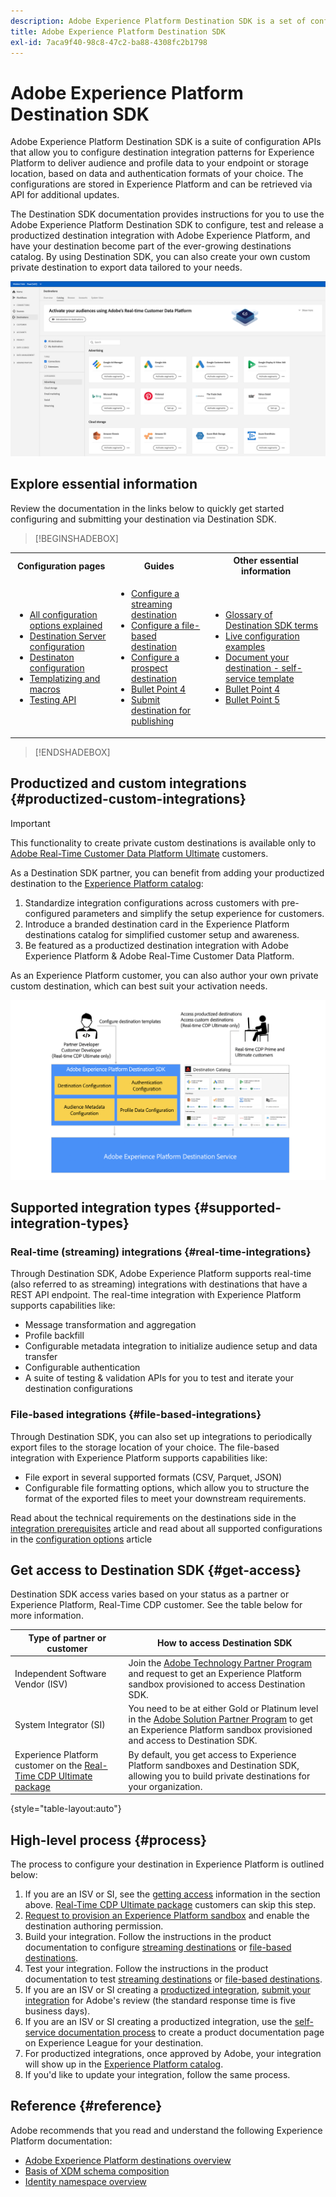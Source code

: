 ```yaml
---
description: Adobe Experience Platform Destination SDK is a set of configuration APIs that allow you to configure destination integration patterns for Experience Platform to deliver audience and profile data to your endpoint or storage location, based on data and authentication formats of your choice. The configurations are stored in Experience Platform and can be retrieved via API for additional updates.
title: Adobe Experience Platform Destination SDK
exl-id: 7aca9f40-98c8-47c2-ba88-4308fc2b1798
---
```

# Adobe Experience Platform Destination SDK

Adobe Experience Platform Destination SDK is a suite of configuration APIs that allow you to configure destination integration patterns for Experience Platform to deliver audience and profile data to your endpoint or storage location, based on data and authentication formats of your choice. The configurations are stored in Experience Platform and can be retrieved via API for additional updates.

The Destination SDK documentation provides instructions for you to use the Adobe Experience Platform Destination SDK to configure, test and release a productized destination integration with Adobe Experience Platform, and have your destination become part of the ever-growing destinations catalog. By using Destination SDK, you can also create your own custom private destination to export data tailored to your needs.

![Screenshot from the Experience Platform UI, showing the destinations catalog.](assets/destinations-catalog-overview.png)

## Explore essential information

Review the documentation in the links below to quickly get started configuring and submitting your destination via Destination SDK.

>[!BEGINSHADEBOX]

<table>
  <tbody>
    <tr  style="border: 0;">
        <th>Configuration pages</th>
        <th>Guides</th>
        <th>Other essential information</th>
    </tr>
    <tr  style="border: 0;">
        <td>
            <ul>
                <li><a href="https://experienceleague.adobe.com/en/docs/experience-platform/destinations/destination-sdk/functionality/configuration-options">All configuration options explained</a></li>
                <li><a href="https://example.com">Destination Server configuration</a></li>
                <li><a href="https://example.com">Destinaton configuration</a></li>
                <li><a href="https://experienceleague.adobe.com/en/docs/experience-platform/destinations/destination-sdk/functionality/destination-server/message-format">Templatizing and macros</a></li>
                <li><a href="https://example.com">Testing API</a></li>
            </ul>
        </td>
        <td>
            <ul>
                <li><a href="https://example.com">Configure a streaming destination</a></li>
                <li><a href="https://example.com">Configure a file-based destination</a></li>
                <li><a href="https://example.com">Configure a prospect destination</a></li>
                <li><a href="https://example.com">Bullet Point 4</a></li>
                <li><a href="https://example.com">Submit destination for publishing</a></li>
            </ul>
        </td>
        <td>
            <ul>
                <li><a href="https://example.com">Glossary of Destination SDK terms</a></li>
                <li><a href="https://example.com">Live configuration examples</a></li>
                <li><a href="https://example.com">Document your destination - self-service template</a></li>
                <li><a href="https://example.com">Bullet Point 4</a></li>
                <li><a href="https://example.com">Bullet Point 5</a></li>
            </ul>
        </td>
    </tr>
  </tbody>
</table>




>[!ENDSHADEBOX]

## Productized and custom integrations {#productized-custom-integrations}

>[!IMPORTANT]
>
> This functionality to create private custom destinations is available only to [Adobe Real-Time Customer Data Platform Ultimate](https://helpx.adobe.com/legal/product-descriptions/real-time-customer-data-platform.html) customers.

As a Destination SDK partner, you can benefit from adding your productized destination to the [Experience Platform catalog](../catalog/overview.md):

1. Standardize integration configurations across customers with pre-configured parameters and simplify the setup experience for customers.
2. Introduce a branded destination card in the Experience Platform destinations catalog for simplified customer setup and awareness.
3. Be featured as a productized destination integration with Adobe Experience Platform & Adobe Real-Time Customer Data Platform.

As an Experience Platform customer, you can also author your own private custom destination, which can best suit your activation needs.

![Overview diagram showing how destination developers interact with Destination SDK and how Real-Time CDP customers benefit from productized and private destinations.](assets/destination-sdk-visual.png)

## Supported integration types {#supported-integration-types}

### Real-time (streaming) integrations {#real-time-integrations}

Through Destination SDK, Adobe Experience Platform supports real-time (also referred to as streaming) integrations with destinations that have a REST API endpoint. The real-time integration with Experience Platform supports capabilities like:

* Message transformation and aggregation
* Profile backfill
* Configurable metadata integration to initialize audience setup and data transfer
* Configurable authentication
* A suite of testing & validation APIs for you to test and iterate your destination configurations

### File-based integrations {#file-based-integrations}

Through Destination SDK, you can also set up integrations to periodically export files to the storage location of your choice. The file-based integration with Experience Platform supports capabilities like:

* File export in several supported formats (CSV, Parquet, JSON)
* Configurable file formatting options, which allow you to structure the format of the exported files to meet your downstream requirements.

Read about the technical requirements on the destinations side in the [integration prerequisites](integration-prerequisites.md) article and read about all supported configurations in the [configuration options](functionality/configuration-options.md) article

## Get access to Destination SDK {#get-access}

Destination SDK access varies based on your status as a partner or Experience Platform, Real-Time CDP customer. See the table below for more information.

|Type of partner or customer | How to access Destination SDK |
---------|----------|
| Independent Software Vendor (ISV) | Join the [Adobe Technology Partner Program](https://partners.adobe.com/technologyprogram/experiencecloud.html) and request to get an Experience Platform sandbox provisioned to access Destination SDK. |
| System Integrator (SI) | You need to be at either Gold or Platinum level in the [Adobe Solution Partner Program](https://solutionpartners.adobe.com/home.html) to get an Experience Platform sandbox provisioned and access to Destination SDK. |
| Experience Platform customer on the [Real-Time CDP Ultimate package](https://helpx.adobe.com/legal/product-descriptions/real-time-customer-data-platform.html) | By default, you get access to Experience Platform sandboxes and Destination SDK, allowing you to build private destinations for your organization.|

{style="table-layout:auto"}

## High-level process {#process}

The process to configure your destination in Experience Platform is outlined below:

1. If you are an ISV or SI, see the [getting access](#get-access) information in the section above. [Real-Time CDP Ultimate package](https://helpx.adobe.com/legal/product-descriptions/real-time-customer-data-platform.html) customers can skip this step.
2. [Request to provision an Experience Platform sandbox](https://adobeexchangeec.zendesk.com/hc/en-us/articles/360037457812-Adobe-Experience-Platform-Sandbox-Accounts-Access-Adding-Users-and-Support) and enable the destination authoring permission.
3. Build your integration. Follow the instructions in the product documentation to configure [streaming destinations](guides/configure-destination-instructions.md) or [file-based destinations](guides/configure-file-based-destination-instructions.md).
4. Test your integration. Follow the instructions in the product documentation to test [streaming destinations](testing-api/streaming-destinations/streaming-destination-testing-overview.md) or [file-based destinations](testing-api/batch-destinations/file-based-destination-testing-overview.md).
5. If you are an ISV or SI creating a [productized integration](./overview.md#productized-custom-integrations), [submit your integration](guides/submit-destination.md) for Adobe's review (the standard response time is five business days).
6. If you are an ISV or SI creating a productized integration, use the [self-service documentation process](docs-framework/documentation-instructions.md) to create a product documentation page on Experience League for your destination.
7. For productized integrations, once approved by Adobe, your integration will show up in the [Experience Platform catalog](../catalog/overview.md).
8. If you'd like to update your integration, follow the same process.

## Reference {#reference}

Adobe recommends that you read and understand the following Experience Platform documentation:

* [Adobe Experience Platform destinations overview](https://experienceleague.adobe.com/docs/experience-platform/destinations/home.html)
* [Basis of XDM schema composition](https://experienceleague.adobe.com/docs/experience-platform/xdm/schema/composition.html)
* [Identity namespace overview](https://experienceleague.adobe.com/docs/experience-platform/identity/namespaces.html)
